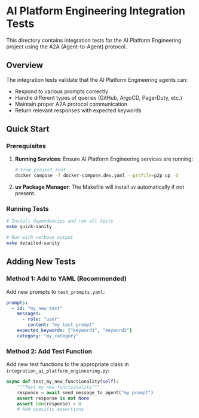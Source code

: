 # AI Platform Engineering Integration Tests

This directory contains integration tests for the AI Platform Engineering project using the A2A (Agent-to-Agent) protocol.

## Overview

The integration tests validate that the AI Platform Engineering agents can:
- Respond to various prompts correctly
- Handle different types of queries (GitHub, ArgoCD, PagerDuty, etc.)
- Maintain proper A2A protocol communication
- Return relevant responses with expected keywords

## Quick Start

### Prerequisites

1. **Running Services**: Ensure AI Platform Engineering services are running:
   ```bash
   # From project root
   docker compose -f docker-compose.dev.yaml --profile=p2p up -d
   ```

2. **uv Package Manager**: The Makefile will install `uv` automatically if not present.

### Running Tests

```bash
# Install dependencies and run all tests
make quick-sanity

# Run with verbose output
make detailed-sanity

```

## Adding New Tests

### Method 1: Add to YAML (Recommended)

Add new prompts to `test_prompts.yaml`:

```yaml
prompts:
  - id: "my_new_test"
    messages:
      - role: "user"
        content: "my test prompt"
    expected_keywords: ["keyword1", "keyword2"]
    category: "my_category"
```

### Method 2: Add Test Function

Add new test functions to the appropriate class in `integration_ai_platform_engineering.py`:

```python
async def test_my_new_functionality(self):
    """Test my new functionality"""
    response = await send_message_to_agent("my prompt")
    assert response is not None
    assert len(response) > 0
    # Add specific assertions
```